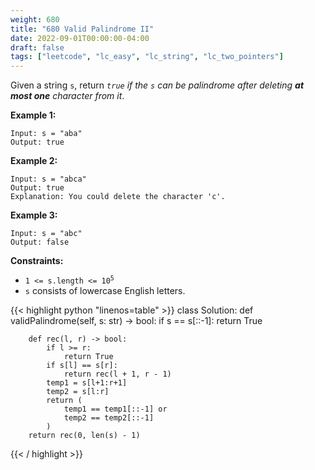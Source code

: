```yaml
---
weight: 680
title: "680 Valid Palindrome II"
date: 2022-09-01T00:00:00-04:00
draft: false
tags: ["leetcode", "lc_easy", "lc_string", "lc_two_pointers"]
---
```


Given a string `s`, return _`true` if the `s` can be palindrome after deleting **at most one** character from it_.

**Example 1:**
```
Input: s = "aba"
Output: true
```
**Example 2:**
```
Input: s = "abca"
Output: true
Explanation: You could delete the character 'c'.
```
**Example 3:**
```
Input: s = "abc"
Output: false
```

**Constraints:**
- <code>1 <= s.length <= 10<sup>5</sup></code>
- `s` consists of lowercase English letters.

<div class="tabs"></div>
<div class="tab-content">
<div id="python" class="lang">
{{< highlight python "linenos=table" >}}
class Solution:
    def validPalindrome(self, s: str) -> bool:
        if s == s[::-1]:
            return True

        def rec(l, r) -> bool:
            if l >= r:
                return True
            if s[l] == s[r]:
                return rec(l + 1, r - 1)
            temp1 = s[l+1:r+1]
            temp2 = s[l:r]
            return (
                temp1 == temp1[::-1] or
                temp2 == temp2[::-1]
            )
        return rec(0, len(s) - 1)
{{< / highlight >}}
</div>
</div>
